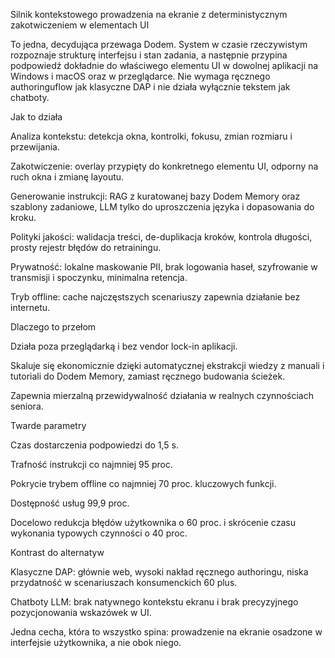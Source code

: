 Silnik kontekstowego prowadzenia na ekranie z deterministycznym zakotwiczeniem w elementach UI

To jedna, decydująca przewaga Dodem. System w czasie rzeczywistym rozpoznaje strukturę interfejsu i stan zadania, a następnie przypina podpowiedź dokładnie do właściwego elementu UI w dowolnej aplikacji na Windows i macOS oraz w przeglądarce. Nie wymaga ręcznego authoringuflow jak klasyczne DAP i nie działa wyłącznie tekstem jak chatboty.

Jak to działa

Analiza kontekstu: detekcja okna, kontrolki, fokusu, zmian rozmiaru i przewijania.

Zakotwiczenie: overlay przypięty do konkretnego elementu UI, odporny na ruch okna i zmianę layoutu.

Generowanie instrukcji: RAG z kuratowanej bazy Dodem Memory oraz szablony zadaniowe, LLM tylko do uproszczenia języka i dopasowania do kroku.

Polityki jakości: walidacja treści, de-duplikacja kroków, kontrola długości, prosty rejestr błędów do retrainingu.

Prywatność: lokalne maskowanie PII, brak logowania haseł, szyfrowanie w transmisji i spoczynku, minimalna retencja.

Tryb offline: cache najczęstszych scenariuszy zapewnia działanie bez internetu.

Dlaczego to przełom

Działa poza przeglądarką i bez vendor lock-in aplikacji.

Skaluje się ekonomicznie dzięki automatycznej ekstrakcji wiedzy z manuali i tutoriali do Dodem Memory, zamiast ręcznego budowania ścieżek.

Zapewnia mierzalną przewidywalność działania w realnych czynnościach seniora.

Twarde parametry

Czas dostarczenia podpowiedzi do 1,5 s.

Trafność instrukcji co najmniej 95 proc.

Pokrycie trybem offline co najmniej 70 proc. kluczowych funkcji.

Dostępność usług 99,9 proc.

Docelowo redukcja błędów użytkownika o 60 proc. i skrócenie czasu wykonania typowych czynności o 40 proc.

Kontrast do alternatyw

Klasyczne DAP: głównie web, wysoki nakład ręcznego authoringu, niska przydatność w scenariuszach konsumenckich 60 plus.

Chatboty LLM: brak natywnego kontekstu ekranu i brak precyzyjnego pozycjonowania wskazówek w UI.

Jedna cecha, która to wszystko spina: prowadzenie na ekranie osadzone w interfejsie użytkownika, a nie obok niego.
